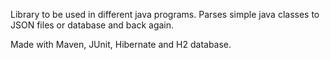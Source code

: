 Library to be used in different java programs. Parses simple java classes to JSON files or database and back again.

Made with Maven, JUnit, Hibernate and H2 database.
